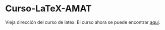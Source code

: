 # Curso-LaTeX-AMAT

Vieja dirección del curso de latex. El curso ahora se puede encontrar [aquí](https://github.com/latex-mat-ugr/Curso-LaTeX).
